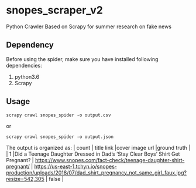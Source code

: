 # snopes_scraper_v2
Python Crawler Based on Scrapy for summer research on fake news

## Dependency
Before using the spider, make sure you have installed following dependencies:
1. python3.6
2. Scrapy

## Usage

```
scrapy crawl snopes_spider -o output.csv 
```
or 
```
scrapy crawl snopes_spider -o output.json
```
The output is organized as:
| count |	title	link	|cover image url	|ground truth |
| 1	    |Did a Teenage Daughter Dressed in Dad’s ‘Stay Clear Boys’ Shirt Get Pregnant?	| https://www.snopes.com/fact-check/teenage-daughter-shirt-pregnant/ |	https://us-east-1.tchyn.io/snopes-production/uploads/2018/07/dad_shirt_pregnancy_not_same_girl_faux.jpg?resize=542,305 | false |
